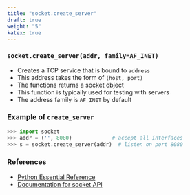 ```yaml
---
title: "socket.create_server"
draft: true
weight: "5"
katex: true
---
```


### `socket.create_server(addr, family=AF_INET)`
- Creates a TCP service that is bound to `address`
- This address takes the form of `(host, port)`
- The functions returns a socket object
- This function is typically used for testing with servers
- The address family is `AF_INET` by default

### Example of `create_server`

```python
>>> import socket
>>> addr = ('', 8080)             # accept all interfaces
>>> s = socket.create_server(addr)  # listen on port 8080
```

### References
- [Python Essential Reference](http://index-of.co.uk/Python/Python%20Essential%20Reference,%20Fourth%20Edition.pdf)
- [Documentation for socket API](https://docs.python.org/3/library/socket.html)
